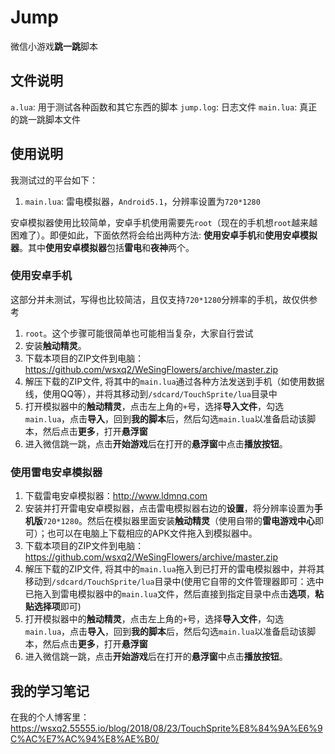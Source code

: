 # Jump
微信小游戏**跳一跳**脚本
## 文件说明
`a.lua`: 用于测试各种函数和其它东西的脚本
`jump.log`: 日志文件
`main.lua`: 真正的跳一跳脚本文件
## 使用说明
我测试过的平台如下：
1. `main.lua`: 雷电模拟器，`Android5.1`，分辨率设置为`720*1280`

安卓模拟器使用比较简单，安卓手机使用需要先`root`（现在的手机想`root`越来越困难了）。即便如此，下面依然将会给出两种方法: **使用安卓手机**和**使用安卓模拟器**。其中**使用安卓模拟器**包括**雷电**和**夜神**两个。

### 使用安卓手机
这部分并未测试，写得也比较简洁，且仅支持`720*1280`分辨率的手机，故仅供参考
1. `root`。这个步骤可能很简单也可能相当复杂，大家自行尝试
2. 安装**触动精灵**。
3. 下载本项目的ZIP文件到电脑：<https://github.com/wsxq2/WeSingFlowers/archive/master.zip>
4. 解压下载的ZIP文件, 将其中的`main.lua`通过各种方法发送到手机（如使用数据线，使用QQ等），并将其移动到`/sdcard/TouchSprite/lua`目录中
5. 打开模拟器中的**触动精灵**，点击左上角的`+`号，选择**导入文件**，勾选`main.lua`，点击**导入**，回到**我的脚本**后，然后勾选`main.lua`以准备启动该脚本，然后点击**更多**，打开**悬浮窗**
6. 进入微信跳一跳，点击**开始游戏**后在打开的**悬浮窗**中点击**播放按钮**。

### 使用雷电安卓模拟器
1. 下载雷电安卓模拟器：<http://www.ldmnq.com>
2. 安装并打开雷电安卓模拟器，点击雷电模拟器右边的**设置**，将分辨率设置为**手机版**`720*1280`。然后在模拟器里面安装**触动精灵**（使用自带的**雷电游戏中心**即可）；也可以在电脑上下载相应的APK文件拖入到模拟器中。
3. 下载本项目的ZIP文件到电脑：<https://github.com/wsxq2/WeSingFlowers/archive/master.zip>
4. 解压下载的ZIP文件, 将其中的`main.lua`拖入到已打开的雷电模拟器中，并将其移动到`/sdcard/TouchSprite/lua`目录中(使用它自带的文件管理器即可：选中已拖入到雷电模拟器中的`main.lua`文件，然后直接到指定目录中点击**选项**，**粘贴选择项**即可)
5. 打开模拟器中的**触动精灵**，点击左上角的`+`号，选择**导入文件**，勾选`main.lua`，点击**导入**，回到**我的脚本**后，然后勾选`main.lua`以准备启动该脚本，然后点击**更多**，打开**悬浮窗**
6. 进入微信跳一跳，点击**开始游戏**后在打开的**悬浮窗**中点击**播放按钮**。


## 我的学习笔记
在我的个人博客里：<https://wsxq2.55555.io/blog/2018/08/23/TouchSprite%E8%84%9A%E6%9C%AC%E7%AC%94%E8%AE%B0/>
